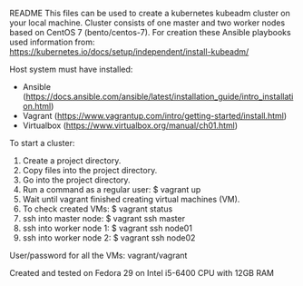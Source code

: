 README
This files can be used to create a kubernetes kubeadm cluster on your local machine.
Cluster consists of one master and two worker nodes based on CentOS 7 (bento/centos-7).
For creation these Ansible playbooks used information from: https://kubernetes.io/docs/setup/independent/install-kubeadm/

Host system must have installed:
- Ansible (https://docs.ansible.com/ansible/latest/installation_guide/intro_installation.html)
- Vagrant (https://www.vagrantup.com/intro/getting-started/install.html)
- Virtualbox (https://www.virtualbox.org/manual/ch01.html)

To start a cluster:
1. Create a project directory.
2. Copy files into the project directory.
3. Go into the project directory.
4. Run a command as a regular user: $ vagrant up
5. Wait until vagrant finished creating virtual machines (VM).
6. To check created VMs: $ vagrant status
7. ssh into master node: $ vagrant ssh master
8. ssh into worker node 1: $ vagrant ssh node01
9. ssh into worker node 2: $ vagrant ssh node02

User/password for all the VMs: vagrant/vagrant

Created and tested on Fedora 29 on Intel i5-6400 CPU with 12GB RAM
